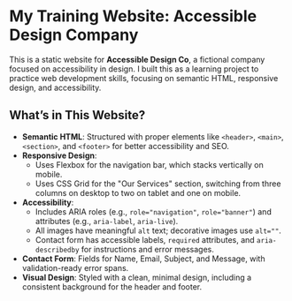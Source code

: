 # My Training Website: Accessible Design Company
This is a static website for **Accessible Design Co**, a fictional company focused on accessibility in design. I built this as a learning project to practice web development skills, focusing on semantic HTML, responsive design, and accessibility.

## What’s in This Website?
- **Semantic HTML**: Structured with proper elements like `<header>`, `<main>`, `<section>`, and `<footer>` for better accessibility and SEO.
- **Responsive Design**:
  - Uses Flexbox for the navigation bar, which stacks vertically on mobile.
  - Uses CSS Grid for the "Our Services" section, switching from three columns on desktop to two on tablet and one on mobile.
- **Accessibility**:
  - Includes ARIA roles (e.g., `role="navigation"`, `role="banner"`) and attributes (e.g., `aria-label`, `aria-live`).
  - All images have meaningful `alt` text; decorative images use `alt=""`.
  - Contact form has accessible labels, `required` attributes, and `aria-describedby` for instructions and error messages.
- **Contact Form**: Fields for Name, Email, Subject, and Message, with validation-ready error spans.
- **Visual Design**: Styled with a clean, minimal design, including a consistent background for the header and footer.